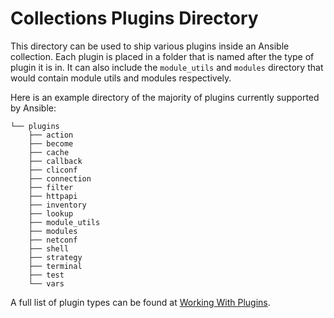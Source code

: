 # Collections Plugins Directory

This directory can be used to ship various plugins inside an Ansible collection. Each plugin is placed in a folder that
is named after the type of plugin it is in. It can also include the `module_utils` and `modules` directory that
would contain module utils and modules respectively.

Here is an example directory of the majority of plugins currently supported by Ansible:

```text
└── plugins
    ├── action
    ├── become
    ├── cache
    ├── callback
    ├── cliconf
    ├── connection
    ├── filter
    ├── httpapi
    ├── inventory
    ├── lookup
    ├── module_utils
    ├── modules
    ├── netconf
    ├── shell
    ├── strategy
    ├── terminal
    ├── test
    └── vars
```

A full list of plugin types can be found at [Working With Plugins](https://docs.ansible.com/ansible/2.9/plugins/plugins.html).
